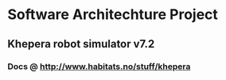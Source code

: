 # Software Architechture Project
## Khepera robot simulator v7.2
### Docs @ http://www.habitats.no/stuff/khepera
